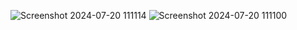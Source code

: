 ![Screenshot 2024-07-20 111114](https://github.com/user-attachments/assets/b9c0b198-29bd-46eb-ac6e-f40e1dc28ef2)
![Screenshot 2024-07-20 111100](https://github.com/user-attachments/assets/fc5e87ef-bfb2-466b-8399-5ebcac328d16)

